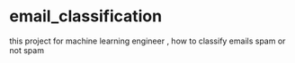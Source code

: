 # email_classification
this project for machine learning engineer , how to classify emails spam or not spam

